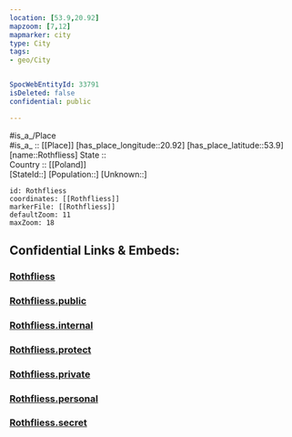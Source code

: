 ```yaml
---
location: [53.9,20.92] 
mapzoom: [7,12] 
mapmarker: city 
type: City
tags:
- geo/City


SpocWebEntityId: 33791
isDeleted: false
confidential: public

---
```

#is_a_/Place  
#is_a_ :: [[Place]] 
[has_place_longitude::20.92] 
[has_place_latitude::53.9] 
[name::Rothfliess] 
State ::  
Country :: [[Poland]]  
[StateId::] 
[Population::] 
[Unknown::] 


```leaflet
id: Rothfliess
coordinates: [[Rothfliess]] 
markerFile: [[Rothfliess]] 
defaultZoom: 11 
maxZoom: 18
```


## Confidential Links & Embeds: 

### [Rothfliess](/_Standards/Earth/Continent/Europe/Europe~East/Poland/Provinces~Poland/Warmian-Masurian/City/Rothfliess.md) 

### [Rothfliess.public](/_public/Earth/Continent/Europe/Europe~East/Poland/Provinces~Poland/Warmian-Masurian/City/Rothfliess.public.md) 

### [Rothfliess.internal](/_internal/Earth/Continent/Europe/Europe~East/Poland/Provinces~Poland/Warmian-Masurian/City/Rothfliess.internal.md) 

### [Rothfliess.protect](/_protect/Earth/Continent/Europe/Europe~East/Poland/Provinces~Poland/Warmian-Masurian/City/Rothfliess.protect.md) 

### [Rothfliess.private](/_private/Earth/Continent/Europe/Europe~East/Poland/Provinces~Poland/Warmian-Masurian/City/Rothfliess.private.md) 

### [Rothfliess.personal](/_personal/Earth/Continent/Europe/Europe~East/Poland/Provinces~Poland/Warmian-Masurian/City/Rothfliess.personal.md) 

### [Rothfliess.secret](/_secret/Earth/Continent/Europe/Europe~East/Poland/Provinces~Poland/Warmian-Masurian/City/Rothfliess.secret.md)

